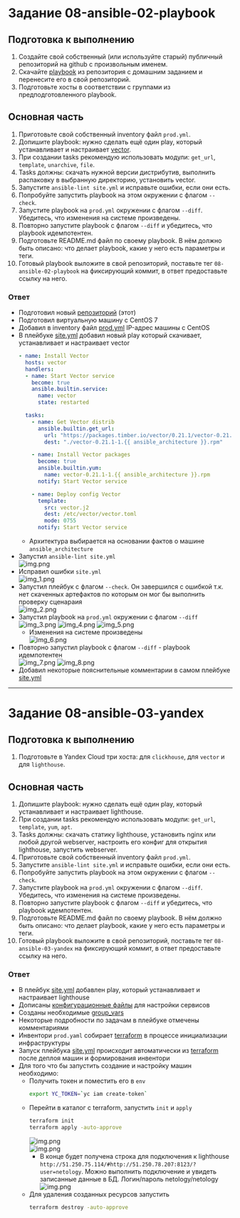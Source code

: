 # Задание 08-ansible-02-playbook

## Подготовка к выполнению

1. Создайте свой собственный (или используйте старый) публичный репозиторий на github с произвольным именем.
2. Скачайте [playbook](08-ansible-02-playbook/playbook) из репозитория с домашним заданием и перенесите его в свой репозиторий.
3. Подготовьте хосты в соответствии с группами из предподготовленного playbook.

## Основная часть

1. Приготовьте свой собственный inventory файл `prod.yml`.
2. Допишите playbook: нужно сделать ещё один play, который устанавливает и настраивает [vector](https://vector.dev).
3. При создании tasks рекомендую использовать модули: `get_url`, `template`, `unarchive`, `file`.
4. Tasks должны: скачать нужной версии дистрибутив, выполнить распаковку в выбранную директорию, установить vector.
5. Запустите `ansible-lint site.yml` и исправьте ошибки, если они есть.
6. Попробуйте запустить playbook на этом окружении с флагом `--check`.
7. Запустите playbook на `prod.yml` окружении с флагом `--diff`. Убедитесь, что изменения на системе произведены.
8. Повторно запустите playbook с флагом `--diff` и убедитесь, что playbook идемпотентен.
9. Подготовьте README.md файл по своему playbook. В нём должно быть описано: что делает playbook, какие у него есть параметры и теги.
10. Готовый playbook выложите в свой репозиторий, поставьте тег `08-ansible-02-playbook` на фиксирующий коммит, в ответ предоставьте ссылку на него.

### Ответ

- Подготовил новый [репозиторий](https://github.com/danilabar/08-ansible-02-playbook) (этот)
- Подготовил виртуальную машину с CentOS 7
- Добавил в inventory файл [prod.yml](inventory/test.yml) IP-адрес машины c CentOS
- В плейбуке [site.yml](site.yml) добавил новый play который скачивает, устанавливает и настраивает vector
    ```yaml
    - name: Install Vector
      hosts: vector
      handlers:
      - name: Start Vector service
        become: true
        ansible.builtin.service:
          name: vector
          state: restarted
    
      tasks:
        - name: Get Vector distrib
          ansible.builtin.get_url:
            url: "https://packages.timber.io/vector/0.21.1/vector-0.21.1-1.{{ ansible_architecture }}.rpm"
            dest: "./vector-0.21.1-1.{{ ansible_architecture }}.rpm"
    
        - name: Install Vector packages
          become: true
          ansible.builtin.yum:
            name: vector-0.21.1-1.{{ ansible_architecture }}.rpm
          notify: Start Vector service
    
        - name: Deploy config Vector
          template:
            src: vector.j2
            dest: /etc/vector/vector.toml
            mode: 0755
          notify: Start Vector service
    ```
  - Архитектура выбирается на основании фактов о машине `ansible_architecture`
- Запустил `ansible-lint site.yml`  
    ![img.png](img/img.png)  
- Исправил ошибки `site.yml`  
    ![img_1.png](img/img_1.png)  
- Запустил плейбук с флагом `--check`. Он завершился с ошибкой т.к. нет скаченных артефактов по которым он мог бы 
выполнить проверку сценараия  
    ![img_2.png](img/img_2.png)  
- Запустил playbook на `prod.yml` окружении с флагом `--diff`  
    ![img_3.png](img/img_3.png)
    ![img_4.png](img/img_4.png)
    ![img_5.png](img/img_5.png)  
  - Изменения на системе произведены  
    ![img_6.png](img/img_6.png)  
- Повторно запустил playbook с флагом `--diff` - playbook идемпотентен  
    ![img_7.png](img/img_7.png)
    ![img_8.png](img/img_8.png)  
- Добавил некоторые пояснительные комментарии в самом плейбуке [site.yml](site.yml)

---

# Задание 08-ansible-03-yandex

## Подготовка к выполнению

1. Подготовьте в Yandex Cloud три хоста: для `clickhouse`, для `vector` и для `lighthouse`.

## Основная часть

1. Допишите playbook: нужно сделать ещё один play, который устанавливает и настраивает lighthouse.
2. При создании tasks рекомендую использовать модули: `get_url`, `template`, `yum`, `apt`.
3. Tasks должны: скачать статику lighthouse, установить nginx или любой другой webserver, настроить его конфиг для открытия lighthouse, запустить webserver.
4. Приготовьте свой собственный inventory файл `prod.yml`.
5. Запустите `ansible-lint site.yml` и исправьте ошибки, если они есть.
6. Попробуйте запустить playbook на этом окружении с флагом `--check`.
7. Запустите playbook на `prod.yml` окружении с флагом `--diff`. Убедитесь, что изменения на системе произведены.
8. Повторно запустите playbook с флагом `--diff` и убедитесь, что playbook идемпотентен.
9. Подготовьте README.md файл по своему playbook. В нём должно быть описано: что делает playbook, какие у него есть параметры и теги.
10. Готовый playbook выложите в свой репозиторий, поставьте тег `08-ansible-03-yandex` на фиксирующий коммит, в ответ предоставьте ссылку на него.

### Ответ

- В плейбук [site.yml](site.yml) добавлен play, который устанавливает и настраивает lighthouse
- Дописаны [конфигурационные файлы](templates) для настройки сервисов 
- Созданы необходимые [group_vars](group_vars)
- Некоторые подробности по задачам в плейбуке отмечены комментариями
- Инвентори `prod.yaml` собирает [terraform](terraform/inventory.tf) в процессе инициализации инфраструктуры
- Запуск плейбука [site.yml](site.yml) происходит автоматически из [terraform](terraform/ansible.tf) после деплоя машин и формирования инвентори
- Для того что бы запустить создание и настройку машин необходимо:
  - Получить токен и поместить его в `env`
    ```bash
    export YC_TOKEN=`yc iam create-token`
    ```
  - Перейти в каталог с terraform, запустить `init` и `apply` 
    ```bash
    terraform init
    terraform apply -auto-approve
    ```
    ![img.png](img/img_9.png)  
    ![img.png](img/img_10.png)  
    - В конце будет получена строка для подключения к lighthouse `http://51.250.75.114/#http://51.250.78.207:8123/?user=netology`. 
    Можно выполнить подключение и увидеть записанные данные в БД. Логин/пароль netology/netology
    ![img.png](img/img_11.png)
  - Для удаления созданных ресурсов запустить
    ```bash
    terraform destroy -auto-approve
    ```